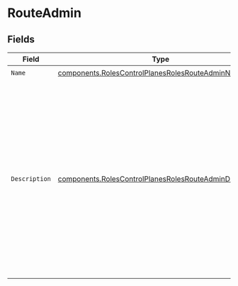 # RouteAdmin


## Fields

| Field                                                                                                                                                                                                          | Type                                                                                                                                                                                                           | Required                                                                                                                                                                                                       | Description                                                                                                                                                                                                    | Example                                                                                                                                                                                                        |
| -------------------------------------------------------------------------------------------------------------------------------------------------------------------------------------------------------------- | -------------------------------------------------------------------------------------------------------------------------------------------------------------------------------------------------------------- | -------------------------------------------------------------------------------------------------------------------------------------------------------------------------------------------------------------- | -------------------------------------------------------------------------------------------------------------------------------------------------------------------------------------------------------------- | -------------------------------------------------------------------------------------------------------------------------------------------------------------------------------------------------------------- |
| `Name`                                                                                                                                                                                                         | [components.RolesControlPlanesRolesRouteAdminName](../../models/components/rolescontrolplanesrolesrouteadminname.md)                                                                                           | :heavy_check_mark:                                                                                                                                                                                             | N/A                                                                                                                                                                                                            |                                                                                                                                                                                                                |
| `Description`                                                                                                                                                                                                  | [components.RolesControlPlanesRolesRouteAdminDescription](../../models/components/rolescontrolplanesrolesrouteadmindescription.md)                                                                             | :heavy_check_mark:                                                                                                                                                                                             | This role grants full write access to administer Routes. Can configure plugins and view plugin partials for Routes they have access to. Cannot create or modify global plugins or plugins outside their scope. | This role grants full write access to administer routes.                                                                                                                                                       |